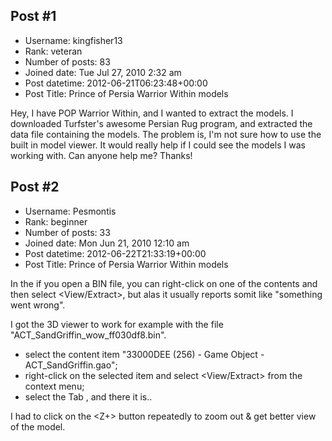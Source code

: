 ## Post #1
- Username: kingfisher13
- Rank: veteran
- Number of posts: 83
- Joined date: Tue Jul 27, 2010 2:32 am
- Post datetime: 2012-06-21T06:23:48+00:00
- Post Title: Prince of Persia Warrior Within models

Hey, 
I have POP Warrior Within, and I wanted to extract the models. I downloaded Turfster's awesome Persian Rug program, and extracted the data file containing the models. The problem is, I'm not sure how to use the built in model viewer. It would really help if I could see the models I was working with. Can anyone help me?
Thanks!
## Post #2
- Username: Pesmontis
- Rank: beginner
- Number of posts: 33
- Joined date: Mon Jun 21, 2010 12:10 am
- Post datetime: 2012-06-22T21:33:19+00:00
- Post Title: Prince of Persia Warrior Within models

In the <Bin analyzer> if you open a BIN file, you can right-click on one of the contents and then select <View/Extract>,
but alas it usually reports somit like "something went wrong".

I got the 3D viewer to work for example with the file "ACT_SandGriffin_wow_ff030df8.bin".
- select the content item "33000DEE (256) - Game Object - ACT_SandGriffin.gao";
- right-click on the selected item and select <View/Extract> from the context menu;
- select the Tab <Display>, and there it is..

I had to click on the <Z+> button repeatedly to zoom out & get better view of the model.
